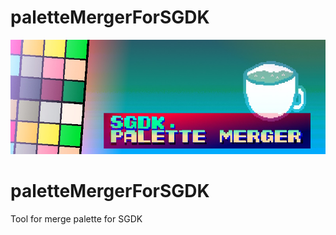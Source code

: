 # paletteMergerForSGDK

![paletteMergerForSGDK_logo](https://github.com/bolon667/paletteMergerForSGDK/blob/main/gitImages/SGDK_paletteMerger_logo.jpg)


# paletteMergerForSGDK
Tool for merge palette for SGDK
